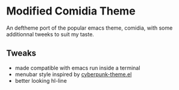 # Modified Comidia Theme 
An deftheme port of the popular emacs theme, comidia, with some additionnal tweeks to suit my taste.

## Tweaks
 - made compatible with emacs run inside a terminal
 - menubar style inspired by [cyberpunk-theme.el](https://github.com/n3mo/cyberpunk-theme.el)
 - better looking hl-line
